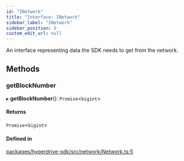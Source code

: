 ```yaml
---
id: "INetwork"
title: "Interface: INetwork"
sidebar_label: "INetwork"
sidebar_position: 0
custom_edit_url: null
---
```


An interface representing data the SDK needs to get from the network.

## Methods

### getBlockNumber

▸ **getBlockNumber**(): `Promise`<`bigint`\>

#### Returns

`Promise`<`bigint`\>

#### Defined in

[packages/hyperdrive-sdk/src/network/Network.ts:5](https://github.com/delvtech/hyperdrive-monorepo/blob/4f356e4/packages/hyperdrive-sdk/src/network/Network.ts#L5)
